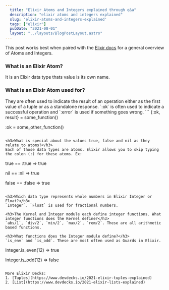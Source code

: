 ```yaml
---
  title: "Elixir Atoms and Integers explained through q&a"
  description: "elixir atoms and integers explained"
  slug: 'elixir-atoms-and-integers-explained'
  tags: ["elixir"]
  pubDate: "2021-08-01"
  layout: "../layouts/BlogPostLayout.astro"
---
```


This post works best when paired with the [Elixir docs](https://elixir-lang.org/getting-started/basic-types.html) for a general overview of Atoms and Integers.

<h3>What is an Elixir Atom?</h3>
It is an Elixir data type thats value is its own name.

<h3>What is an Elixir Atom used for?</h3>
They are often used to indicate the result of an operation either as the first value of a tuple or as a standalone response. `:ok` is often used to indicate a successful operation and `:error` is used if something goes wrong.
```
{:ok, result} = some_function()

:ok = some_other_function()
```

<h3>What is special about the values true, false and nil as they relate to atoms?</h3>
Each of those data types are atoms. Elixir allows you to skip typing the colon (:) for these atoms. Ex:
```
true == :true
=> true

nil == :nil
=> true

false == :false
=> true
```

<h3>Which data type represents whole numbers in Elixir Integer or Float?</h3>
`Integer`. `Float` is used for fractional numbers.

<h3>The Kernel and Integer module each define integer functions. What integer functions does the Kernel define?</h3>
`abs/1`, `div/2`, `min/2`, `max/2`, `rem/2`. These are all arithmetic based functions.

<h3>What functions does the Integer module define?</h3>
`is_env` and `is_odd`. These are most often used as Guards in Elixir.
```
Integer.is_even(12)
=> true

Integer.is_odd(12)
=> false
```

More Elixir Decks:
1. [Tuples](https://www.devdecks.io/2021-elixir-tuples-explained)
2. [List](https://www.devdecks.io/2021-elixir-lists-explained)
